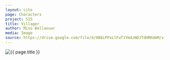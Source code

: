 ```yaml
---
layout: cite
page: Characters
project: S15
title: Villager
author: Miso Bellaouar
media: Image
source: https://drive.google.com/file/d/0B8iPPxLlFuf1Ym4zNDJTdHRKdmM/view?usp=sharing
---
```

![{{ page.title }}](/projects/S15/characters/villager.jpg)
